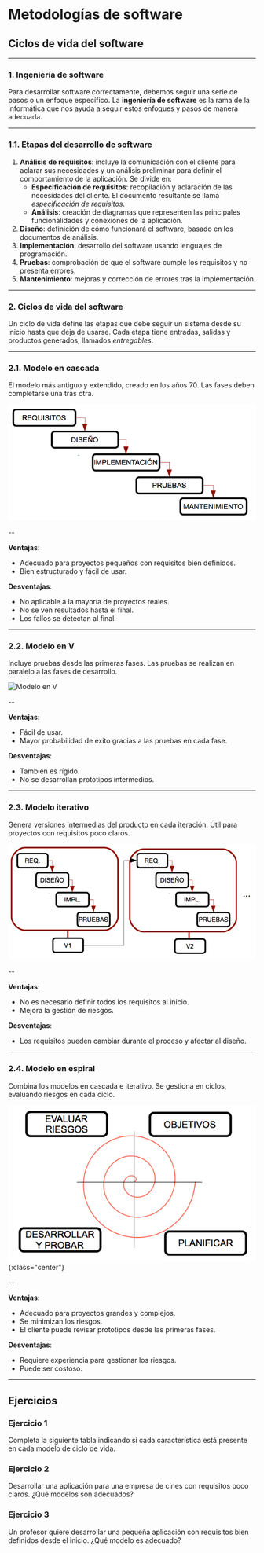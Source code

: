 
<!-- .slide: data-background="#2C3E50" -->
# Metodologías de software

## Ciclos de vida del software

---

### 1. Ingeniería de software

Para desarrollar software correctamente, debemos seguir una serie de pasos o un enfoque específico. La **ingeniería de software** es la rama de la informática que nos ayuda a seguir estos enfoques y pasos de manera adecuada.


---

### 1.1. Etapas del desarrollo de software

1. **Análisis de requisitos**: incluye la comunicación con el cliente para aclarar sus necesidades y un análisis preliminar para definir el comportamiento de la aplicación. Se divide en:
   * **Especificación de requisitos**: recopilación y aclaración de las necesidades del cliente. El documento resultante se llama *especificación de requisitos*.
   * **Análisis**: creación de diagramas que representen las principales funcionalidades y conexiones de la aplicación.
2. **Diseño**: definición de cómo funcionará el software, basado en los documentos de análisis.
3. **Implementación**: desarrollo del software usando lenguajes de programación.
4. **Pruebas**: comprobación de que el software cumple los requisitos y no presenta errores.
5. **Mantenimiento**: mejoras y corrección de errores tras la implementación.

---

### 2. Ciclos de vida del software

Un ciclo de vida define las etapas que debe seguir un sistema desde su inicio hasta que deja de usarse. Cada etapa tiene entradas, salidas y productos generados, llamados *entregables*.

---

### 2.1. Modelo en cascada

El modelo más antiguo y extendido, creado en los años 70. Las fases deben completarse una tras otra.

![Modelo en cascada](../img/ED_b1_tema03-01-modelo_cascada.png)

--

**Ventajas**:
- Adecuado para proyectos pequeños con requisitos bien definidos.
- Bien estructurado y fácil de usar.

**Desventajas**:
- No aplicable a la mayoría de proyectos reales.
- No se ven resultados hasta el final.
- Los fallos se detectan al final.

---

### 2.2. Modelo en V

Incluye pruebas desde las primeras fases. Las pruebas se realizan en paralelo a las fases de desarrollo.

![Modelo en V](img/ED_b1_tema03-02-modelo_v.png)

--

**Ventajas**:
- Fácil de usar.
- Mayor probabilidad de éxito gracias a las pruebas en cada fase.

**Desventajas**:
- También es rígido.
- No se desarrollan prototipos intermedios.

---

### 2.3. Modelo iterativo

Genera versiones intermedias del producto en cada iteración. Útil para proyectos con requisitos poco claros.

![Modelo iterativo](../img/ED_b1_tema03-03-modelo_iterativo.png)

--

**Ventajas**:
- No es necesario definir todos los requisitos al inicio.
- Mejora la gestión de riesgos.

**Desventajas**:
- Los requisitos pueden cambiar durante el proceso y afectar al diseño.

---

### 2.4. Modelo en espiral

Combina los modelos en cascada e iterativo. Se gestiona en ciclos, evaluando riesgos en cada ciclo.

![Modelo en espiral](../img/ED_b1_tema03-04-modelo_espiral.png){:class="center"}

--

**Ventajas**:
- Adecuado para proyectos grandes y complejos.
- Se minimizan los riesgos.
- El cliente puede revisar prototipos desde las primeras fases.

**Desventajas**:
- Requiere experiencia para gestionar los riesgos.
- Puede ser costoso.

---

<!-- .slide: data-background="#A8DADC" -->
## Ejercicios

### Ejercicio 1

Completa la siguiente tabla indicando si cada característica está presente en cada modelo de ciclo de vida.

### Ejercicio 2

Desarrollar una aplicación para una empresa de cines con requisitos poco claros. ¿Qué modelos son adecuados?

### Ejercicio 3

Un profesor quiere desarrollar una pequeña aplicación con requisitos bien definidos desde el inicio. ¿Qué modelo es adecuado?
